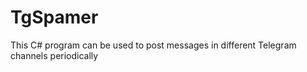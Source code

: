 # TgSpamer
This C# program can be used to post messages in different Telegram channels periodically
